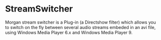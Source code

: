 # StreamSwitcher
Morgan stream switcher is a Plug-in (a Directshow filter) which allows you to switch on the fly between several audio streams embeded in an avi file, using Windows Media Player 6.x and Windows Media Player 9.

